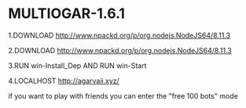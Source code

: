 # MULTIOGAR-1.6.1
1.DOWNLOAD http://www.npackd.org/p/org.nodejs.NodeJS64/8.11.3

2.DOWNLOAD http://www.npackd.org/p/org.nodejs.NodeJS64/8.11.3

3.RUN win-Install_Dep AND RUN win-Start

4.LOCALHOST http://agarvaii.xyz/

if you want to play with friends you can enter the "free 100 bots" mode
